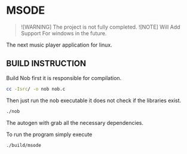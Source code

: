 # MSODE 
> ![WARNING]
> The project is not fully completed. 
> ![NOTE]
> Will Add Support For windows in the future. 

The next music player application for linux.

## BUILD INSTRUCTION
Build Nob first it is responsible for compilation.
```bash
cc -Isrc/ -o nob nob.c
```

Then just run the nob executable it does not check if the libraries exist.

```bash
./nob
```
The autogen with grab all the necessary dependencies.

To run the program simply execute
```bash
./build/msode
```
